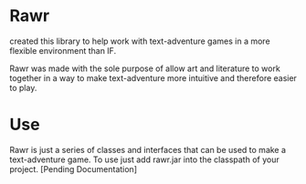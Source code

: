 # Rawr 

created this library to help work with text-adventure games in a more flexible environment than IF.

Rawr was made with the sole purpose of allow art and literature to work together in a way to make text-adventure more intuitive and therefore easier to play.

# Use

Rawr is just a series of classes and interfaces that can be used to make a text-adventure game. 
To use just add rawr.jar into the classpath of your project. [Pending Documentation]
